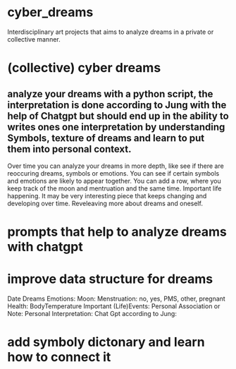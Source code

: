 # cyber_dreams
Interdisciplinary art projects that aims to analyze dreams in a private or collective manner. 

# (collective) cyber dreams

## analyze your dreams with a python script, the interpretation is done according to Jung with the help of Chatgpt but should end up in the ability to writes ones one interpretation by understanding Symbols, texture of dreams and learn to put them into personal context.

Over time you can analyze your dreams in more depth, like see if there are reoccuring dreams, symbols or emotions. You can see if certain symbols and emotions are likely to appear together. You can add a row, where you keep track of the moon and mentruation and the same time. Important life happening. It may be very interesting piece that keeps changing and developing over time. Reveleaving more about dreams and oneself.

# prompts that help to analyze dreams with chatgpt

# improve data structure for dreams
Date
Dreams
Emotions: 
Moon: 
Menstruation: no, yes, PMS, other, pregnant
Health:
BodyTemperature
Important (Life)Events:
Personal Association or Note:
Personal Interpretation:
Chat Gpt according to Jung:

# add symboly dictonary and learn how to connect it
